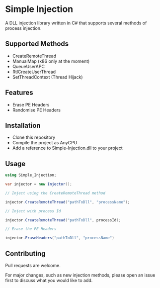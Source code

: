 # Simple Injection

A DLL injection library written in C# that supports several methods of process injection.

## Supported Methods

* CreateRemoteThread
* ManualMap (x86 only at the moment)
* QueueUserAPC
* RtlCreateUserThread
* SetThreadContext (Thread Hijack)

## Features

* Erase PE Headers
* Randomise PE Headers

## Installation

* Clone this repository
* Compile the project as AnyCPU
* Add a reference to Simple-Injection.dll to your project

## Usage

```csharp
using Simple_Injection;

var injector = new Injector();

// Inject using the CreateRemoteThread method

injector.CreateRemoteThread("pathToDll", "processName");

// Inject with process Id

injector.CreateRemoteThread("pathToDll", processId);

// Erase the PE Headers

injector.EraseHeaders("pathToDll", "processName")
```

## Contributing
Pull requests are welcome. 

For major changes, such as new injection methods, please open an issue first to discuss what you would like to add.
